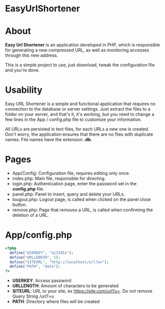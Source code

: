 # EasyUrlShortener

# About

**Easy Url Shortener** is an application developed in PHP, which is responsible for generating a new compressed URL, as well as monitoring accesses through this new address.

This is a simple project to use, just download, tweak the configuration file and you're done.

# Usability

Easy URL Shortener is a simple and functional application that requires no connection to the database or server settings.
Just extract the files to a folder on your server, and that's it, it's working, but you need to change a few lines in the App / config.php file to customize your information.

All URLs are persisted in text files, for each URLs a new one is created. Don't worry, the application ensures that there are no files with duplicate names. File names have the extension **.db**.

# Pages
- App/Config: Configuration file, requires editing only once.
- index.php: Main file, responsible for directing.
- login.php: Authentication page, enter the password set in the **config.php** file.
- panel.php: Panel to insert, query and delete your URLs.
- lougout.php: Logout page, is called when clicked on the panel close button.
- remove.php: Page that removes a URL, is called when confirming the deletion of a URL.

# App/config.php

```php
<?php
  define("USERKEY", "a12345z");
  define("URLLENGTH", 5);
  define("SITEURL", "http://localhost/url?u=");
  define("PATH", "data");
?>
```

- **USERKEY**: Access password
- **URLLENGTH**: Amount of characters to be generated
- **SITEURL**: URL to your site, ex https://site.com/url?u=. Do not remove Query String /url?=u
- **PATH**: Directory where files will be created
